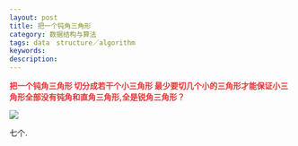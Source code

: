 ```yaml
---
layout: post
title: 把一个钝角三角形
category: 数据结构与算法
tags: data　structure／algorithm
keywords: 
description: 
---
```


 

**<span
style="color:#e53333;">把一个钝角三角形 切分成若干个小三角形 最少要切几个小的三角形才能保证小三角形全部没有钝角和直角三角形,全是锐角三角形？</span>**

 ![](maiku://attachment/20110121123526-2020766549.jpg)

七个.









